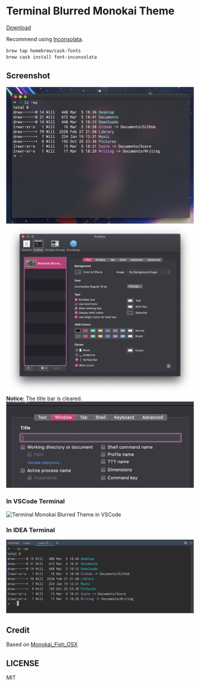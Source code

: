 # Terminal Blurred Monokai Theme
[Download](https://raw.githubusercontent.com/willbchang/terminal-blurred-monokai-theme/master/Blurred%20Monokai%20Theme.terminal)

Recommend using [Inconsolata](https://levien.com/type/myfonts/inconsolata.html).

```bash
brew tap homebrew/cask-fonts
brew cask install font-inconsolata
```

## Screenshot
![Terminal Monokai Blurred Theme](img/Terminal%20Blurred%20Monokai%20Theme.png)
![Terminal Profile](img/Terminal%20Profile.png)
**Notice**: The title bar is cleared.
![Terminal Profile Window](img/Terminal%20Profile%20Window.png)

### In VSCode Terminal
![Terminal Monokai Blurred Theme in VSCode](img/Terminal%20Blurred%20Monokai%20Theme%20in%VSCode.png)

### In IDEA Terminal
![Terminal Monokai Blurred Theme in IDEA](img/Terminal%20Blurred%20Monokai%20Theme%20in%20IDEA.png)

## Credit
Based on [Monokai_Fish_OSX](https://github.com/benmarten/Monokai_Fish_OSX)

## LICENSE
MIT
